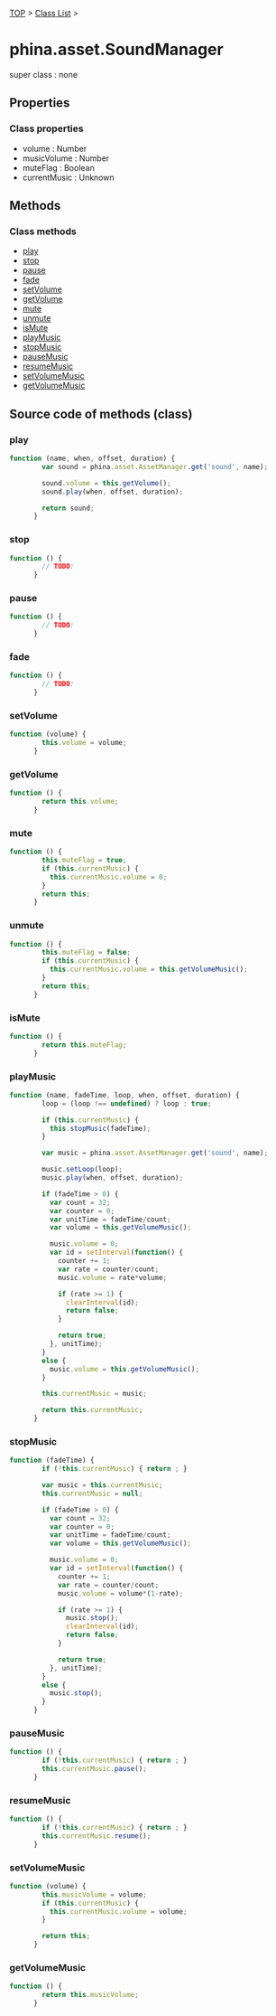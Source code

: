 [TOP](../../README.md) > [Class List](../class-list.md) >

# phina.asset.SoundManager

super class : none

## Properties

### Class properties

* volume : Number
* musicVolume : Number
* muteFlag : Boolean
* currentMusic : Unknown



## Methods

### Class methods

* [play](#class_play)
* [stop](#class_stop)
* [pause](#class_pause)
* [fade](#class_fade)
* [setVolume](#class_setVolume)
* [getVolume](#class_getVolume)
* [mute](#class_mute)
* [unmute](#class_unmute)
* [isMute](#class_isMute)
* [playMusic](#class_playMusic)
* [stopMusic](#class_stopMusic)
* [pauseMusic](#class_pauseMusic)
* [resumeMusic](#class_resumeMusic)
* [setVolumeMusic](#class_setVolumeMusic)
* [getVolumeMusic](#class_getVolumeMusic)



## Source code of methods (class)

### <a name="class_play"></a>play
```javascript
function (name, when, offset, duration) {
        var sound = phina.asset.AssetManager.get('sound', name);

        sound.volume = this.getVolume();
        sound.play(when, offset, duration);

        return sound;
      }
```

### <a name="class_stop"></a>stop
```javascript
function () {
        // TODO: 
      }
```

### <a name="class_pause"></a>pause
```javascript
function () {
        // TODO: 
      }
```

### <a name="class_fade"></a>fade
```javascript
function () {
        // TODO: 
      }
```

### <a name="class_setVolume"></a>setVolume
```javascript
function (volume) {
        this.volume = volume;
      }
```

### <a name="class_getVolume"></a>getVolume
```javascript
function () {
        return this.volume;
      }
```

### <a name="class_mute"></a>mute
```javascript
function () {
        this.muteFlag = true;
        if (this.currentMusic) {
          this.currentMusic.volume = 0;
        }
        return this;
      }
```

### <a name="class_unmute"></a>unmute
```javascript
function () {
        this.muteFlag = false;
        if (this.currentMusic) {
          this.currentMusic.volume = this.getVolumeMusic();
        }
        return this;
      }
```

### <a name="class_isMute"></a>isMute
```javascript
function () {
        return this.muteFlag;
      }
```

### <a name="class_playMusic"></a>playMusic
```javascript
function (name, fadeTime, loop, when, offset, duration) {
        loop = (loop !== undefined) ? loop : true;

        if (this.currentMusic) {
          this.stopMusic(fadeTime);
        }

        var music = phina.asset.AssetManager.get('sound', name);

        music.setLoop(loop);
        music.play(when, offset, duration);

        if (fadeTime > 0) {
          var count = 32;
          var counter = 0;
          var unitTime = fadeTime/count;
          var volume = this.getVolumeMusic();

          music.volume = 0;
          var id = setInterval(function() {
            counter += 1;
            var rate = counter/count;
            music.volume = rate*volume;

            if (rate >= 1) {
              clearInterval(id);
              return false;
            }

            return true;
          }, unitTime);
        }
        else {
          music.volume = this.getVolumeMusic();
        }

        this.currentMusic = music;

        return this.currentMusic;
      }
```

### <a name="class_stopMusic"></a>stopMusic
```javascript
function (fadeTime) {
        if (!this.currentMusic) { return ; }

        var music = this.currentMusic;
        this.currentMusic = null;

        if (fadeTime > 0) {
          var count = 32;
          var counter = 0;
          var unitTime = fadeTime/count;
          var volume = this.getVolumeMusic();

          music.volume = 0;
          var id = setInterval(function() {
            counter += 1;
            var rate = counter/count;
            music.volume = volume*(1-rate);

            if (rate >= 1) {
              music.stop();
              clearInterval(id);
              return false;
            }

            return true;
          }, unitTime);
        }
        else {
          music.stop();
        }
      }
```

### <a name="class_pauseMusic"></a>pauseMusic
```javascript
function () {
        if (!this.currentMusic) { return ; }
        this.currentMusic.pause();
      }
```

### <a name="class_resumeMusic"></a>resumeMusic
```javascript
function () {
        if (!this.currentMusic) { return ; }
        this.currentMusic.resume();
      }
```

### <a name="class_setVolumeMusic"></a>setVolumeMusic
```javascript
function (volume) {
        this.musicVolume = volume;
        if (this.currentMusic) {
          this.currentMusic.volume = volume;
        }

        return this;
      }
```

### <a name="class_getVolumeMusic"></a>getVolumeMusic
```javascript
function () {
        return this.musicVolume;
      }
```



